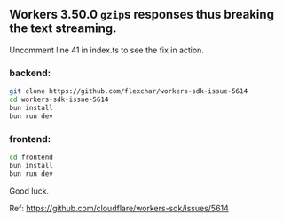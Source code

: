 ## Workers 3.50.0 `gzip`s responses thus breaking the text streaming.

Uncomment line 41 in index.ts to see the fix in action.

### backend:

```bash
git clone https://github.com/flexchar/workers-sdk-issue-5614
cd workers-sdk-issue-5614
bun install
bun run dev
```

### frontend:

```bash
cd frontend
bun install
bun run dev
```

Good luck.

Ref: https://github.com/cloudflare/workers-sdk/issues/5614

